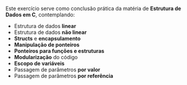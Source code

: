 Este exercício serve como conclusão prática da matéria de **Estrutura de Dados em C**, contemplando:

-   Estrutura de dados **linear**
-   Estrutura de dados **não linear**
-   **Structs** e **encapsulamento**
-   **Manipulação de ponteiros**
-   **Ponteiros para funções e estruturas**
-   **Modularização** do código
-   **Escopo de variáveis**
-   Passagem de parâmetros **por valor**
-   Passagem de parâmetros **por referência**
